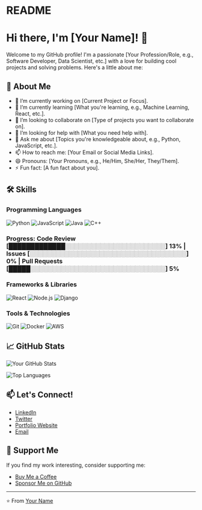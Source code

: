 # README
# Hi there, I'm [Your Name]! 👋

Welcome to my GitHub profile! I'm a passionate [Your Profession/Role, e.g., Software Developer, Data Scientist, etc.] with a love for building cool projects and solving problems. Here's a little about me:

## 🚀 About Me

- 🔭 I’m currently working on [Current Project or Focus].
- 🌱 I’m currently learning [What you're learning, e.g., Machine Learning, React, etc.].
- 👯 I’m looking to collaborate on [Type of projects you want to collaborate on].
- 🤔 I’m looking for help with [What you need help with].
- 💬 Ask me about [Topics you're knowledgeable about, e.g., Python, JavaScript, etc.].
- 📫 How to reach me: [Your Email or Social Media Links].
- 😄 Pronouns: [Your Pronouns, e.g., He/Him, She/Her, They/Them].
- ⚡ Fun fact: [A fun fact about you].

## 🛠️ Skills

### Programming Languages
![Python](https://img.shields.io/badge/Python-3776AB?style=for-the-badge&logo=python&logoColor=white)
![JavaScript](https://img.shields.io/badge/JavaScript-F7DF1E?style=for-the-badge&logo=javascript&logoColor=black)
![Java](https://img.shields.io/badge/Java-ED8B00?style=for-the-badge&logo=openjdk&logoColor=white)
![C++](https://img.shields.io/badge/C++-00599C?style=for-the-badge&logo=c%2B%2B&logoColor=white)
### Progress: Code Review [█████████████░░░░░░░░░░░░░░░░░░░░░░░] 13% | Issues [░░░░░░░░░░░░░░░░░░░░░░░░░░░░░░░░░░░░] 0% | Pull Requests [█████░░░░░░░░░░░░░░░░░░░░░░░░░░░░░░░] 5%
### Frameworks & Libraries
![React](https://img.shields.io/badge/React-20232A?style=for-the-badge&logo=react&logoColor=61DAFB)
![Node.js](https://img.shields.io/badge/Node.js-339933?style=for-the-badge&logo=nodedotjs&logoColor=white)
![Django](https://img.shields.io/badge/Django-092E20?style=for-the-badge&logo=django&logoColor=white)

### Tools & Technologies
![Git](https://img.shields.io/badge/Git-F05032?style=for-the-badge&logo=git&logoColor=white)
![Docker](https://img.shields.io/badge/Docker-2496ED?style=for-the-badge&logo=docker&logoColor=white)
![AWS](https://img.shields.io/badge/AWS-232F3E?style=for-the-badge&logo=amazon-aws&logoColor=white)


## 📈 GitHub Stats

![Your GitHub Stats](https://github-readme-stats.vercel.app/api?username=yourusername&show_icons=true&theme=radical)

![Top Languages](https://github-readme-stats.vercel.app/api/top-langs/?username=yourusername&layout=compact&theme=radical)

## 📫 Let's Connect!

- [LinkedIn](https://www.linkedin.com/in/yourprofile/)
- [Twitter](https://twitter.com/yourhandle)
- [Portfolio Website](https://yourportfolio.com)
- [Email](mailto:youremail@example.com)

## 💖 Support Me

If you find my work interesting, consider supporting me:

- [Buy Me a Coffee](https://buymeacoffee.com/yourusername)
- [Sponsor Me on GitHub](https://github.com/sponsors/yourusername)

---

⭐️ From [Your Name](https://github.com/yourusername)
